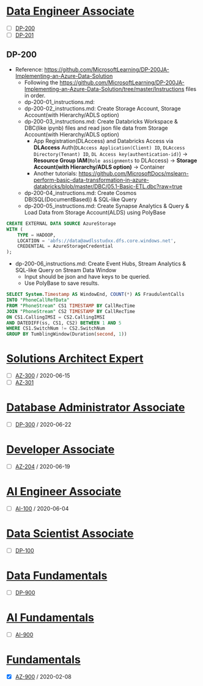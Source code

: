 # [Data Engineer Associate](https://docs.microsoft.com/ko-kr/learn/certifications/azure-data-engineer)
 - [ ] [DP-200](https://docs.microsoft.com/ko-kr/learn/certifications/exams/dp-200)
 - [ ] [DP-201](https://docs.microsoft.com/ko-kr/learn/certifications/exams/dp-201)
## DP-200
 - Reference: https://github.com/MicrosoftLearning/DP-200JA-Implementing-an-Azure-Data-Solution
   - Following the https://github.com/MicrosoftLearning/DP-200JA-Implementing-an-Azure-Data-Solution/tree/master/Instructions files in order.
   - dp-200-01_instructions.md: 
   - dp-200-02_instructions.md: Create Storage Account, Storage Account(with Hierarchy/ADLS option)
   - dp-200-03_instructions.md: Create Databricks Workspace & DBC(like ipynb) files and read json file data from Storage Account(with Hierarchy/ADLS option)
     - App Registration(DLAccess) and Databricks Access via **DLAccess** Auth(`DLAccess Application(Client) ID`, `DLAccess Directory(Tenant) ID`, `DL Access key(authentication-id)`) → **Resource Group IAM**(`Role assignments` to DLAccess) → **Storage Account(with Hierarchy/ADLS option)** → Container
     - Another tutorials:     https://github.com/MicrosoftDocs/mslearn-perform-basic-data-transformation-in-azure-databricks/blob/master/DBC/05.1-Basic-ETL.dbc?raw=true
   - dp-200-04_instructions.md: Create Cosmos DB(SQL(DocumentBased)) & SQL-like Query
   - dp-200-05_instructions.md: Create Synapse Analytics & Query & Load Data from Storage Account(ALDS) using PolyBase
```sql
CREATE EXTERNAL DATA SOURCE AzureStorage
WITH (
    TYPE = HADOOP,
    LOCATION = 'abfs://data@awdlsstudxx.dfs.core.windows.net',
    CREDENTIAL = AzureStorageCredential
);
```
   - dp-200-06_instructions.md: Create Event Hubs, Stream Analytics & SQL-like Query on Stream Data Window
     - Input should be json and have keys to be queried.
     - Use PolyBase to save results.
```sql
SELECT System.Timestamp AS WindowEnd, COUNT(*) AS FraudulentCalls
INTO "PhoneCallRefData"
FROM "PhoneStream" CS1 TIMESTAMP BY CallRecTime
JOIN "PhoneStream" CS2 TIMESTAMP BY CallRecTime
ON CS1.CallingIMSI = CS2.CallingIMSI
AND DATEDIFF(ss, CS1, CS2) BETWEEN 1 AND 5
WHERE CS1.SwitchNum != CS2.SwitchNum
GROUP BY TumblingWindow(Duration(second, 1))
```

# [Solutions Architect Expert](https://docs.microsoft.com/ko-kr/learn/certifications/azure-solutions-architect)
 - [ ] [AZ-300](https://docs.microsoft.com/ko-kr/learn/certifications/exams/az-300) / 2020-06-15
 - [ ] [AZ-301](https://docs.microsoft.com/ko-kr/learn/certifications/exams/az-301)

# [Database Administrator Associate](https://docs.microsoft.com/ko-kr/learn/certifications/azure-database-administrator-associate)
 - [ ] [DP-300](https://docs.microsoft.com/ko-kr/learn/certifications/exams/dp-300) / 2020-06-22

# [Developer Associate](https://docs.microsoft.com/ko-kr/learn/certifications/azure-developer)
 - [ ] [AZ-204](https://docs.microsoft.com/ko-kr/learn/certifications/exams/az-204) / 2020-06-19

# [AI Engineer Associate](https://docs.microsoft.com/ko-kr/learn/certifications/azure-ai-engineer)
 - [ ] [AI-100](https://docs.microsoft.com/ko-kr/learn/certifications/exams/ai-100) / 2020-06-04

# [Data Scientist Associate](https://docs.microsoft.com/ko-kr/learn/certifications/azure-data-scientist)
 - [ ] [DP-100](https://docs.microsoft.com/ko-kr/learn/certifications/exams/dp-100)

# [Data Fundamentals](https://docs.microsoft.com/ko-kr/learn/certifications/azure-data-fundamentals)
 - [ ] [DP-900](https://docs.microsoft.com/ko-kr/learn/certifications/exams/dp-900)

# [AI Fundamentals](https://docs.microsoft.com/ko-kr/learn/certifications/azure-ai-fundamentals)
 - [ ] [AI-900](https://docs.microsoft.com/ko-kr/learn/certifications/exams/ai-900)

# [Fundamentals](https://docs.microsoft.com/ko-kr/learn/certifications/azure-fundamentals)
 - [X] [AZ-900](https://docs.microsoft.com/ko-kr/learn/certifications/exams/az-900) / 2020-02-08